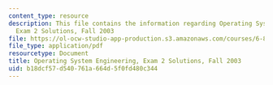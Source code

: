 ```yaml
---
content_type: resource
description: This file contains the information regarding Operating System Engineering,
  Exam 2 Solutions, Fall 2003
file: https://ol-ocw-studio-app-production.s3.amazonaws.com/courses/6-828-operating-system-engineering-fall-2012/b18dcf57d540761a664d5f0fd480c344_MIT6_828F12_q03_2_sol.pdf
file_type: application/pdf
resourcetype: Document
title: Operating System Engineering, Exam 2 Solutions, Fall 2003
uid: b18dcf57-d540-761a-664d-5f0fd480c344
---
```

